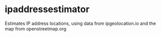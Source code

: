 # ipaddressestimator
Estimates IP address locations, using data from ipgeolocation.io and the map from openstreetmap.org
